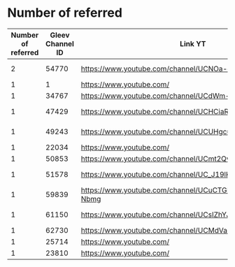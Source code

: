 # Number of referred

| Number of referred | Gleev Channel ID | Link YT | Status | Subscribers YT |
| --- | --- | --- | --- | --- |
| 2 | 54770 | https://www.youtube.com/channel/UCNOa-cO16ghIbnFnReO5zEQ | Opted Out | 430000 |
| 1 | 1 | https://www.youtube.com/ | 0 |  |
| 1 | 34767 | https://www.youtube.com/channel/UCdWm-19iAtvkoiKXZR-b2Zw | Rejected | 1 |
| 1 | 47429 | https://www.youtube.com/channel/UCHCiaRsqvtMriZlVxYMP5ig | Opted Out | 1430000 |
| 1 | 49243 | https://www.youtube.com/channel/UCUHgcuvYUwttB7hD0qjCf_A | Opted Out | 30400 |
| 1 | 22034 | https://www.youtube.com/ | 0 |  |
| 1 | 50853 | https://www.youtube.com/channel/UCmt2QvFBNQlMzw_5sgLPFnQ | Gold | 191000 |
| 1 | 51578 | https://www.youtube.com/channel/UC_J19lKignAGeeQE8LRkVwQ | Opted Out | 128000 |
| 1 | 59839 | https://www.youtube.com/channel/UCuCTGE5SepP7LOur30-Nbmg | Bronze | 52 |
| 1 | 61150 | https://www.youtube.com/channel/UCsIZhYJmsH8sn1Ncpcyd9ng | Opted Out | 1130 |
| 1 | 62730 | https://www.youtube.com/channel/UCMdVacSOgVTjrRiRU1D1RTg | Gold | 1330000 |
| 1 | 25714 | https://www.youtube.com/ | 0 |  |
| 1 | 23810 | https://www.youtube.com/ | 0 |  |